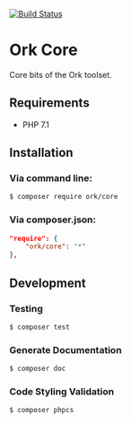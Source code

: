 [![Build Status](https://secure.travis-ci.org/AlexHowansky/ork-core.svg?branch=master)](https://secure.travis-ci.org/AlexHowansky/ork-core)

# Ork Core

Core bits of the Ork toolset.

## Requirements
* PHP 7.1

## Installation

### Via command line:
```bash
$ composer require ork/core
```

### Via composer.json:
```json
"require": {
    "ork/core": "*"
},
```

## Development

### Testing
```bash
$ composer test
```

### Generate Documentation
```bash
$ composer doc
```

### Code Styling Validation
```bash
$ composer phpcs
```
